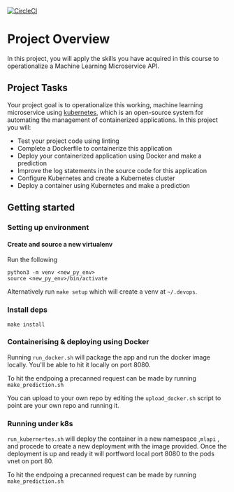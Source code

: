 [![CircleCI](https://circleci.com/gh/BeardyC/Operationalize-a-Machine-Learning-Microservice-API.svg?style=svg)](https://circleci.com/gh/BeardyC/Operationalize-a-Machine-Learning-Microservice-API)




# Project Overview

In this project, you will apply the skills you have acquired in this course to operationalize a Machine Learning Microservice API.

## Project Tasks

Your project goal is to operationalize this working, machine learning microservice using  [kubernetes](https://kubernetes.io/), which is an open-source system for automating the management of containerized applications. In this project you will:

-   Test your project code using linting
-   Complete a Dockerfile to containerize this application
-   Deploy your containerized application using Docker and make a prediction
-   Improve the log statements in the source code for this application
-   Configure Kubernetes and create a Kubernetes cluster
-   Deploy a container using Kubernetes and make a prediction


## Getting started

### Setting up environment 

#### Create and source a new virtualenv

Run the following
```
python3 -m venv <new_py_env>
source <new_py_env>/bin/activate
```
Alternatively run ```make setup``` which will create a venv at ```~/.devops```.

### Install deps

```make install```

### Containerising & deploying using Docker

Running ```run_docker.sh``` will package the app and run the docker image locally. You'll be able to hit it locally on port 8080.

To hit the endpoing a precanned request can be made by running ```make_prediction.sh```

You can upload to your own repo by editing the ```upload_docker.sh``` script to point are your own repo and running it.

### Running under k8s
```run_kubernertes.sh``` will deploy the container in a new namespace ,```mlapi``` , and procede to create a new deployment with the image provided. 
Once the deployment is up and ready it will portfword local port 8080 to the pods vnet on port 80.

To hit the endpoing a precanned request can be made by running ```make_prediction.sh```
